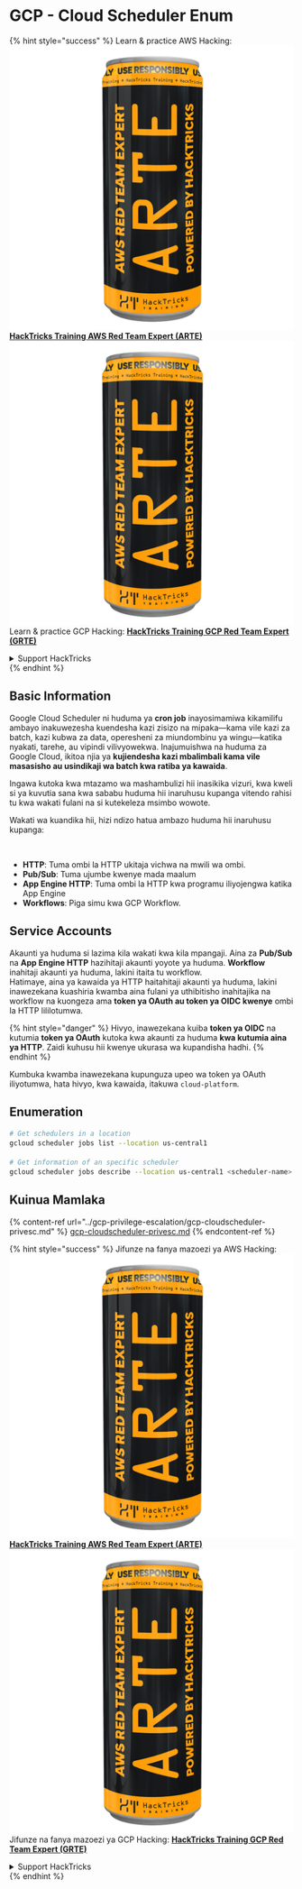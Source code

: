 # GCP - Cloud Scheduler Enum

{% hint style="success" %}
Learn & practice AWS Hacking:<img src="../../../.gitbook/assets/image (1) (1) (1).png" alt="" data-size="line">[**HackTricks Training AWS Red Team Expert (ARTE)**](https://training.hacktricks.xyz/courses/arte)<img src="../../../.gitbook/assets/image (1) (1) (1).png" alt="" data-size="line">\
Learn & practice GCP Hacking: <img src="../../../.gitbook/assets/image (2).png" alt="" data-size="line">[**HackTricks Training GCP Red Team Expert (GRTE)**<img src="../../../.gitbook/assets/image (2).png" alt="" data-size="line">](https://training.hacktricks.xyz/courses/grte)

<details>

<summary>Support HackTricks</summary>

* Check the [**subscription plans**](https://github.com/sponsors/carlospolop)!
* **Join the** 💬 [**Discord group**](https://discord.gg/hRep4RUj7f) or the [**telegram group**](https://t.me/peass) or **follow** us on **Twitter** 🐦 [**@hacktricks\_live**](https://twitter.com/hacktricks_live)**.**
* **Share hacking tricks by submitting PRs to the** [**HackTricks**](https://github.com/carlospolop/hacktricks) and [**HackTricks Cloud**](https://github.com/carlospolop/hacktricks-cloud) github repos.

</details>
{% endhint %}

## Basic Information

Google Cloud Scheduler ni huduma ya **cron job** inayosimamiwa kikamilifu ambayo inakuwezesha kuendesha kazi zisizo na mipaka—kama vile kazi za batch, kazi kubwa za data, operesheni za miundombinu ya wingu—katika nyakati, tarehe, au vipindi vilivyowekwa. Inajumuishwa na huduma za Google Cloud, ikitoa njia ya **kujiendesha kazi mbalimbali kama vile masasisho au usindikaji wa batch kwa ratiba ya kawaida**.

Ingawa kutoka kwa mtazamo wa mashambulizi hii inasikika vizuri, kwa kweli si ya kuvutia sana kwa sababu huduma hii inaruhusu kupanga vitendo rahisi tu kwa wakati fulani na si kutekeleza msimbo wowote.

Wakati wa kuandika hii, hizi ndizo hatua ambazo huduma hii inaruhusu kupanga:

<figure><img src="../../../.gitbook/assets/image (347).png" alt="" width="563"><figcaption></figcaption></figure>

* **HTTP**: Tuma ombi la HTTP ukitaja vichwa na mwili wa ombi.
* **Pub/Sub**: Tuma ujumbe kwenye mada maalum
* **App Engine HTTP**: Tuma ombi la HTTP kwa programu iliyojengwa katika App Engine
* **Workflows**: Piga simu kwa GCP Workflow.

## Service Accounts

Akaunti ya huduma si lazima kila wakati kwa kila mpangaji. Aina za **Pub/Sub** na **App Engine HTTP** hazihitaji akaunti yoyote ya huduma. **Workflow** inahitaji akaunti ya huduma, lakini itaita tu workflow.\
Hatimaye, aina ya kawaida ya HTTP haitahitaji akaunti ya huduma, lakini inawezekana kuashiria kwamba aina fulani ya uthibitisho inahitajika na workflow na kuongeza ama **token ya OAuth au token ya OIDC kwenye** ombi la HTTP lililotumwa.

{% hint style="danger" %}
Hivyo, inawezekana kuiba **token ya OIDC** na kutumia **token ya OAuth** kutoka kwa akaunti za huduma **kwa kutumia aina ya HTTP**. Zaidi kuhusu hii kwenye ukurasa wa kupandisha hadhi.
{% endhint %}

Kumbuka kwamba inawezekana kupunguza upeo wa token ya OAuth iliyotumwa, hata hivyo, kwa kawaida, itakuwa `cloud-platform`.

## Enumeration
```bash
# Get schedulers in a location
gcloud scheduler jobs list --location us-central1

# Get information of an specific scheduler
gcloud scheduler jobs describe --location us-central1 <scheduler-name>
```
## Kuinua Mamlaka

{% content-ref url="../gcp-privilege-escalation/gcp-cloudscheduler-privesc.md" %}
[gcp-cloudscheduler-privesc.md](../gcp-privilege-escalation/gcp-cloudscheduler-privesc.md)
{% endcontent-ref %}

{% hint style="success" %}
Jifunze na fanya mazoezi ya AWS Hacking:<img src="../../../.gitbook/assets/image (1) (1) (1).png" alt="" data-size="line">[**HackTricks Training AWS Red Team Expert (ARTE)**](https://training.hacktricks.xyz/courses/arte)<img src="../../../.gitbook/assets/image (1) (1) (1).png" alt="" data-size="line">\
Jifunze na fanya mazoezi ya GCP Hacking: <img src="../../../.gitbook/assets/image (2).png" alt="" data-size="line">[**HackTricks Training GCP Red Team Expert (GRTE)**<img src="../../../.gitbook/assets/image (2).png" alt="" data-size="line">](https://training.hacktricks.xyz/courses/grte)

<details>

<summary>Support HackTricks</summary>

* Angalia [**mpango wa usajili**](https://github.com/sponsors/carlospolop)!
* **Jiunge na** 💬 [**kikundi cha Discord**](https://discord.gg/hRep4RUj7f) au [**kikundi cha telegram**](https://t.me/peass) au **tufuatilie** kwenye **Twitter** 🐦 [**@hacktricks\_live**](https://twitter.com/hacktricks_live)**.**
* **Shiriki mbinu za hacking kwa kuwasilisha PRs kwa** [**HackTricks**](https://github.com/carlospolop/hacktricks) na [**HackTricks Cloud**](https://github.com/carlospolop/hacktricks-cloud) repos za github.

</details>
{% endhint %}
